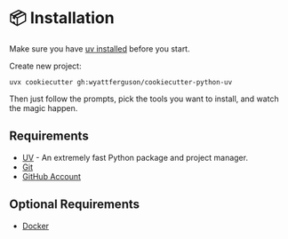 # 📦 Installation

Make sure you have [uv installed](https://docs.astral.sh/uv/getting-started/installation/) before you start.

Create new project:

```
uvx cookiecutter gh:wyattferguson/cookiecutter-python-uv
```

Then just follow the prompts, pick the tools you want to install, and watch the magic happen.

## Requirements

- [UV](https://docs.astral.sh/uv/getting-started/installation/) - An extremely fast Python package and project manager.
- [Git](https://git-scm.com/)
- [GitHub Account](https://github.com/)

## Optional Requirements

- [Docker](https://www.docker.com/products/docker-desktop/)
